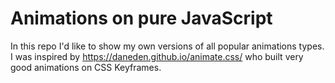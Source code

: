 # Animations on pure JavaScript
In this repo I'd like to show my own versions of all popular animations types. I was inspired by https://daneden.github.io/animate.css/ who built very good animations on CSS Keyframes.
